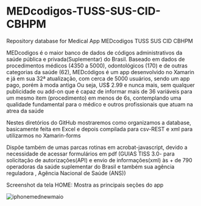 # MEDcodigos-TUSS-SUS-CID-CBHPM
Repository database for Medical App MEDcodigos TUSS SUS CID CBHPM

MEDcodigos é o maior banco de dados de códigos administrativos da saúde pública e privada(Suplementar) do Brasil.
Baseado em dados de procedimentos médicos (4350 a 5000), odontológicos (170) e de outras categorias da saúde (62), 
MEDcódigos é um app desenvolvido no Xamarin e já em sua 32ª atualização, com cerca de 5000 usuários, sendo um app pago, porém à moda antiga
Ou seja, US$ 2.99 e nunca mais, sem qualquer publicidade ou add-on
que é capaz de informar mais de 36 variáveis para um mesmo item (procedimento) em menos de 6s, 
contemplando uma qualidade fundamental para o médico e outros profissionais que atuam na atrea da saúde

Nestes diretórios do GitHub mostraremos como organizamos a database, basicamente feita em Excel e depois compilada para 
csv-REST e xml para utilizarmos no Xamarin-forms

Dispõe também de umas parcas rotinas em acrobat-javascript, devido a necessidade de acessar formulários em pdf (GUIAS TISS 3.0- 
para solicitação de autorizações(API) e envio de informações(xml) às + de 790 operadoras da saúde suplementar do Brasil e também sua agência 
reguladora , Agência Nacional de Saúde (ANS))

Screenshot da tela HOME:
Mostra as principais seções do app

![iphonemednewmaio](https://user-images.githubusercontent.com/34815726/159114551-8d988134-dc7a-497e-a798-db624b5f0456.png)
